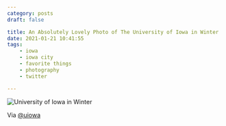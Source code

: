```yaml
---
category: posts
draft: false

title: An Absolutely Lovely Photo of The University of Iowa in Winter
date: 2021-01-21 10:41:55
tags:
    - iowa
    - iowa city
    - favorite things
    - photography
    - twitter

---
```


![University of Iowa in Winter](/misc/i/iowa-campus-winter.jpg)

Via [@uiowa](https://twitter.com/uiowa/status/1352281061821186048)

